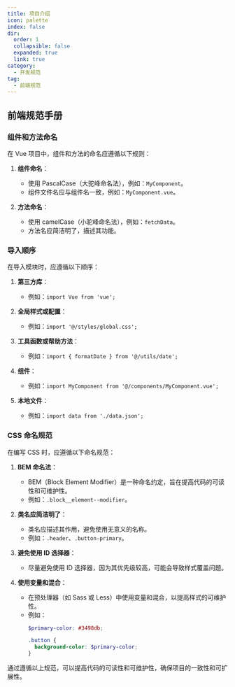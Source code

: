 ```yaml
---
title: 项目介绍
icon: palette
index: false
dir:
  order: 1
  collapsible: false
  expanded: true
  link: true
category:
  - 开发规范
tag:
  - 前端规范
---
```



## 前端规范手册

### 组件和方法命名

在 Vue 项目中，组件和方法的命名应遵循以下规则：

1. **组件命名**：
   - 使用 PascalCase（大驼峰命名法），例如：`MyComponent`。
   - 组件文件名应与组件名一致，例如：`MyComponent.vue`。

2. **方法命名**：
   - 使用 camelCase（小驼峰命名法），例如：`fetchData`。
   - 方法名应简洁明了，描述其功能。


### 导入顺序

在导入模块时，应遵循以下顺序：

1. **第三方库**：
   - 例如：`import Vue from 'vue';`

2. **全局样式或配置**：
   - 例如：`import '@/styles/global.css';`

3. **工具函数或帮助方法**：
   - 例如：`import { formatDate } from '@/utils/date';`

4. **组件**：
   - 例如：`import MyComponent from '@/components/MyComponent.vue';`

5. **本地文件**：
   - 例如：`import data from './data.json';`

### CSS 命名规范

在编写 CSS 时，应遵循以下命名规范：

1. **BEM 命名法**：
   - BEM（Block Element Modifier）是一种命名约定，旨在提高代码的可读性和可维护性。
   - 例如：`.block__element--modifier`。

2. **类名应简洁明了**：
   - 类名应描述其作用，避免使用无意义的名称。
   - 例如：`.header`、`.button-primary`。

3. **避免使用 ID 选择器**：
   - 尽量避免使用 ID 选择器，因为其优先级较高，可能会导致样式覆盖问题。

4. **使用变量和混合**：
   - 在预处理器（如 Sass 或 Less）中使用变量和混合，以提高样式的可维护性。
   - 例如：
     ```scss
     $primary-color: #3498db;

     .button {
       background-color: $primary-color;
     }
     ```

通过遵循以上规范，可以提高代码的可读性和可维护性，确保项目的一致性和可扩展性。

